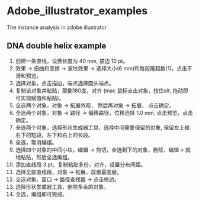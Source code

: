 # Adobe_illustrator_examples
The instance analysis in adobe illustrator

## DNA double helix example
1. 创建一条直线，设置长度为 40 mm, 描边 10 pt。
2. 效果 -> 扭曲和变换 -> 波纹效果 -> 选择大小(6 mm)和每段隆起数(1)，点击平滑和预览。
3. 选择对象，点击描边，端点选择圆头端点。
4. 复制该对象并粘贴，颠倒180度，对齐 (mac 鼠标点击对象，按住alt, 拖动即可实现赋值和粘贴)。
5. 全选两个对象，对象 -> 拓展外观， 然后再对象 -> 拓展， 点击确定。
6. 全选两个对象，对象 -> 路径 -> 偏移路径，位移选择 1.0 mm, 点击预览，点击确定。
7. 全选两个对象，选择形状生成器工具，选择中间需要保留的对象, 保留左上和右下的短段，左下和右上的长段。
8. 全选，取消编组。
9. 选择四个对象的中间小块，编辑 -> 剪切，全选剩下的对象，删除，编辑-> 就地粘贴，然后全选编组。
10. 添加直线段 3 pt，复制粘贴多份，对齐，设置分布间距。
11. 选择全部直线段，对象 -> 拓展，放置最底层。
12. 全选对象，窗口 -> 路径查找器 -> 点击修边。
13. 选择形状生成器工具，删除多余的对象。
14. 全选，编组即可完成。
